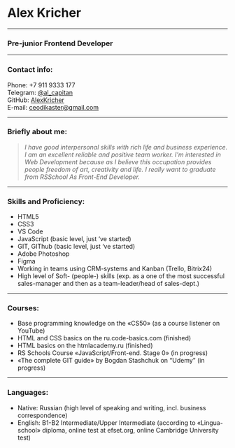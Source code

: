 # Alex Kricher

---

### Pre-junior Frontend Developer

---

### Contact info:

Phone: +7 911 9333 177\
Telegram: [@al_capitan](https://t.me/al_capitan)\
GitHub: [AlexKricher](https://github.com/AlexKricher)\
E-mail: ceodikaster@gmail.com

---

### Briefly about me:

> _I have good interpersonal skills with rich life and business experience. I am an excellent reliable and positive team worker. I’m interested in Web Development because as I believe this occupation provides people freedom of art, creativity and life. I really want to graduate from RSSchool As Front-End Developer._

---

### Skills and Proficiency:

- HTML5
- CSS3
- VS Code
- JavaScript (basic level, just ‘ve started)
- GIT, GIThub (basic level, just ‘ve started)
- Adobe Photoshop
- Figma
- Working in teams using CRM-systems and Kanban (Trello, Bitrix24)
- High level of Soft- (people-) skills (exp. as a one of the most successful sales-manager and then as a team-leader/head of sales-dept.)

---

### Courses:

- Base programming knowledge on the «CS50» (as a course listener on YouTube)
- HTML and CSS basics on the ru.code-basics.com (finished)
- HTML basics on the htmlacademy.ru (finished)
- RS Schools Course «JavaScript/Front-end. Stage 0» (in progress)
- «The complete GIT guide» by Bogdan Stashchuk on “Udemy” (in progress)

---

### Languages:

- Native: Russian (high level of speaking and writing, incl. business correspondence)
- English: B1-B2 Intermediate/Upper Intermediate (according to «Lingua-school» diploma, online test at efset.org, online Cambridge University test)
